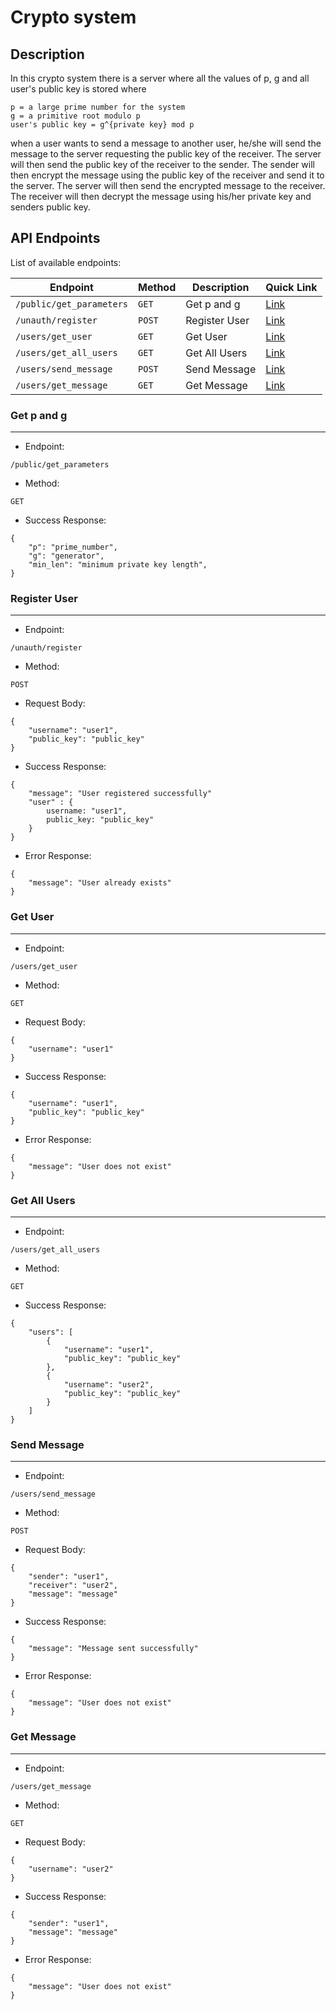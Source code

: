# Crypto system

## Description
In this crypto system there is a server where all the values of p, g and all user's public key is stored
where 
```
p = a large prime number for the system
g = a primitive root modulo p
user's public key = g^{private key} mod p
```
when a user wants to send a message to another user, he/she will send the message to the server requesting the public key of the receiver. The server will then send the public key of the receiver to the sender. The sender will then encrypt the message using the public key of the receiver and send it to the server. The server will then send the encrypted message to the receiver. The receiver will then decrypt the message using his/her private key and senders public key.

## API Endpoints

List of available endpoints:

| Endpoint | Method | Description | Quick Link |
| --- | --- | --- | --- |
| `/public/get_parameters` | `GET` | Get p and g | [Link](#get-p-and-g) |
| `/unauth/register` | `POST` | Register User | [Link](#register-user) |
| `/users/get_user` | `GET` | Get User | [Link](#get-user) |
| `/users/get_all_users` | `GET` | Get All Users | [Link](#get-all-users) |
| `/users/send_message` | `POST` | Send Message | [Link](#send-message) |
| `/users/get_message` | `GET` | Get Message | [Link](#get-message) |


### Get p and g
---
- Endpoint: <br>
```
/public/get_parameters
```
- Method: <br>
```
GET
```
- Success Response: <br>
```json:
{
    "p": "prime_number",
    "g": "generator",
    "min_len": "minimum private key length",
}
```

### Register User
---
- Endpoint: <br>
```
/unauth/register
```
- Method: <br>
```
POST
```
- Request Body: <br>
```json: 
{
    "username": "user1", 
    "public_key": "public_key"
}
```
- Success Response: <br>
```json:
{
    "message": "User registered successfully"
    "user" : {
        username: "user1",
        public_key: "public_key"
    }
}
```
- Error Response: <br>
```json:
{
    "message": "User already exists"
}
```

### Get User
---
- Endpoint: <br>
```
/users/get_user
```
- Method: <br>
```
GET
```
- Request Body: <br>
```json: 
{
    "username": "user1"
}
```
- Success Response: <br>
```json:
{
    "username": "user1",
    "public_key": "public_key"
}
```
- Error Response: <br>
```json:
{
    "message": "User does not exist"
}
```

### Get All Users
---
- Endpoint: <br>
```
/users/get_all_users
```

- Method: <br>
```
GET
```

- Success Response: <br>
```json:
{
    "users": [
        {
            "username": "user1",
            "public_key": "public_key"
        },
        {
            "username": "user2",
            "public_key": "public_key"
        }
    ]
}
```

### Send Message
---
- Endpoint: <br>
```
/users/send_message
```
- Method: <br>
```
POST
```
- Request Body: <br>
```json: 
{
    "sender": "user1",
    "receiver": "user2",
    "message": "message"
}
```
- Success Response: <br>
```json:
{
    "message": "Message sent successfully"
}
```
- Error Response: <br>
```json:
{
    "message": "User does not exist"
}
```

### Get Message
---
- Endpoint: <br>
```
/users/get_message
```
- Method: <br>
```
GET
```
- Request Body: <br>
```json: 
{
    "username": "user2"
}
```
- Success Response: <br>
```json:
{
    "sender": "user1",
    "message": "message"
}
```
- Error Response: <br>
```json:
{
    "message": "User does not exist"
}
```